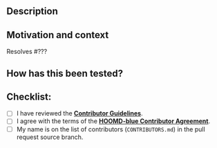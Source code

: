 ## Description

<!-- Describe your changes in detail. -->

## Motivation and context

<!--- Why is this change required? What problem does it solve? -->

<!-- Replace ??? with the issue number that this pull request resolves. -->
Resolves #???

## How has this been tested?

<!--- Please describe in detail how you tested your changes. -->

## Checklist:

- [ ] I have reviewed the [**Contributor Guidelines**](https://github.com/glotzerlab/hoomd-validation/blob/trunk/CONTRIBUTING.md).
- [ ] I agree with the terms of the [**HOOMD-blue Contributor Agreement**](https://github.com/glotzerlab/hoomd-validation/blob/trunk/ContributorAgreement.md).
- [ ] My name is on the list of contributors (`CONTRIBUTORS.md`) in the pull request source branch.

